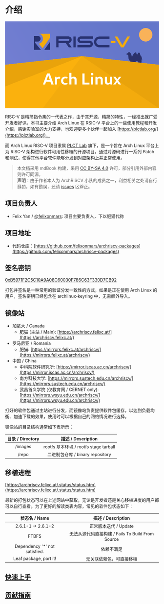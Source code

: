 # 介绍

![Banner](https://raw.githubusercontent.com/axionl/ArchLinuxRISCVTutorial/master/static/images/banner.png)

RISC-V 是精简指令集的一代表之作，由于其开源、精简的特性，一经推出就广受开发者好评。本书主要介绍 Arch Linux 在 RSIC-V 平台上的一些使用教程和开发介绍，感谢实验室的大力支持，也欢迎更多小伙伴一起加入 [https://plctlab.org/](https://plctlab.org/)。

而 Arch Linux RISC-V 项目隶属 [PLCT Lab](https://plctlab.org) 旗下，是一个旨在 Arch Linux 平台上为 RISC-V 架构进行软件可用性移植的开源项目。通过对源码进行一系列 Patch 和测试，使得其他平台软件能够分发到对应架构上并正常使用。

> 本文档采用 mdBook 构建，采用 [CC BY-SA 4.0](https://creativecommons.org/licenses/by-sa/4.0/) 许可，部分引用外部内容则许可同源。<br/>
> **声明**：由于作者本人为 ArchRISCV 小队的成员之一，利益相关之处请自行斟酌，如有勘误，还请 [issues](https://github.com/axionl/ArchLinuxRISCVTutorial/issues) 区斧正。

## 项目负责人

- Felix Yan / [@felixonmars](https://github.com/felixonmars): 项目主要负责人，下以肥猫代称

## 项目地址

- 代码仓库：[https://github.com/felixonmars/archriscv-packages](https://github.com/felixonmars/archriscv-packages)

## 签名密钥

[0xB5971F2C5C10A9A08C60030F786C63F330D7CB92](https://keys.openpgp.org/vks/v1/by-fingerprint/B5971F2C5C10A9A08C60030F786C63F330D7CB92)

打包并签名是一种常用的验证分发一致性的方式，如果是正在使用 Arch Linux 的用户，签名密钥已经包含在 archlinux-keyring 中，无需额外导入。

## 镜像站

- 加拿大 / Canada
    - 肥猫 (主站 / Main): [https://archriscv.felixc.at/](https://archriscv.felixc.at/)
- 罗马尼亚 / Romania
    - 肥猫: [https://mirrors.felixc.at/archriscv/](https://mirrors.felixc.at/archriscv/)
- 中国 / China
    - 中科院软件研究所: [https://mirror.iscas.ac.cn/archriscv/](https://mirror.iscas.ac.cn/archriscv/)
    - 南方科技大学: [https://mirrors.sustech.edu.cn/archriscv/](https://mirrors.sustech.edu.cn/archriscv/)
    - 武昌首义学院 (仅教育网 / CERNET only): [https://mirrors.wsyu.edu.cn/archriscv/](https://mirrors.wsyu.edu.cn/archriscv/)

打好的软件包通过主站进行分发，而镜像站负责提供软件包缓存，以达到负载均衡、加速下载的效果，使用时可以根据自己的网络情况进行选择。

镜像站的目录结构通常如下表所示：

|目录 / Directory |描述 / Description |
| :--: | :--: |
| /images | rootfs 基本环境 / rootfs stage tarball |
| /repo | 二进制包仓库 / binary repository |

## 移植进程

[https://archriscv.felixc.at/.status/status.htm](https://archriscv.felixc.at/.status/status.htm)

最新的打包状态可以在上述网站中获取，无论是开发者还是关心移植进度的用户都可以自行查看。为了更好的解读类表内容，常见的软件包状态如下：

|状态名 / Name | 描述 / Description |
| :--: | :--: |
| 2.6.1-1 -> 2.6.1-2 | 正常版本迭代 / Update |
| FTBFS | 无法从源代码直接构建 / Fails To Build From Source |
| Dependency '*' not satisfied. | 依赖不满足 |
| Leaf package, port it! | 无关联依赖包，可直接移植 |

## [快速上手](./Usage.md)

## [贡献指南](./Contribution.md)
